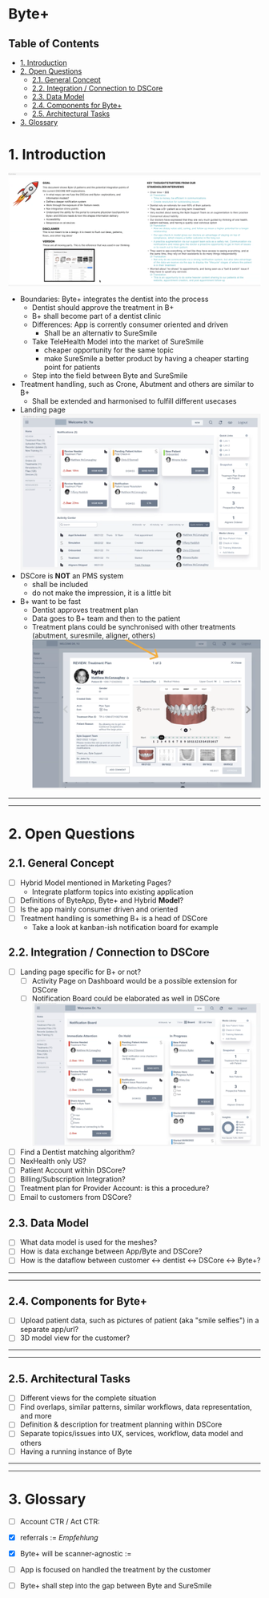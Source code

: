 # Byte+ <!-- omit in toc -->
## Table of Contents <!-- omit in toc -->
- [1. Introduction](#1-introduction)
- [2. Open Questions](#2-open-questions)
  - [2.1. General Concept](#21-general-concept)
  - [2.2. Integration / Connection to DSCore](#22-integration--connection-to-dscore)
  - [2.3. Data Model](#23-data-model)
  - [2.4. Components for Byte+](#24-components-for-byte)
  - [2.5. Architectural Tasks](#25-architectural-tasks)
- [3. Glossary](#3-glossary)

# 1. Introduction
![Overview](img/byte+/overview.png)
- Boundaries: Byte+ integrates the dentist into the process
  - Dentist should approve the treatment in B+
  - B+ shall become part of a dentist clinic
  - Differences: App is corrently consumer oriented and driven
    - Shall be an alternativ to SureSmile
  - Take TeleHealth Model into the market of SureSmile
    - cheaper opportunity for the same topic
    - make SureSmile a better product by having a cheaper starting point for patients
  - Step into the field between Byte and SureSmile
- Treatment handling, such as Crone, Abutment and others are similar to B+
  - Shall be extended and harmonised to fulfill different usecases
- Landing page
  ![Byte](img/byte+/Byte-LandingPage.png)
- DSCore is **NOT** an PMS system
  - shall be included
  - do not make the impression, it is a little bit
- B+ want to be fast
  - Dentist approves treatment plan
  - Data goes to B+ team and then to the patient
  - Treatment plans could be synchronised with other treatments (abutment, suresmile, aligner, others)
  ![gallery](img/byte+/media-gallery.png)

---
---
# 2. Open Questions
## 2.1. General Concept
- [ ] Hybrid Model mentioned in Marketing Pages?
  - Integrate platform topics into existing application
- [ ] Definitions of ByteApp, Byte+ and Hybrid **Model**?
- [ ] Is the app mainly consumer driven and oriented
- [ ] Treatment handling is something B+ is a head of DSCore
  - Take a look at kanban-ish notification board for example
  

## 2.2. Integration / Connection to DSCore
- [ ] Landing page specific for B+ or not?
  - [ ] Activity Page on Dashboard would be a possible extension for DSCore
  - [ ] Notification Board could be elaborated as well in DSCore
  ![NotifBoard](img/byte+/Byte-NotificationBoard.png)
- [ ] Find a Dentist matching algorithm?
- [ ] NexHealth only US?
- [ ] Patient Account within DSCore?
- [ ] Billing/Subscription Integration?
- [ ] Treatment plan for Provider Account: is this a procedure?
- [ ] Email to customers from DSCore?

## 2.3. Data Model
- [ ] What data model is used for the meshes?
- [ ] How is data exchange between App/Byte and DSCore?
- [ ] How is the dataflow between customer &harr; dentist &harr; DSCore &harr; Byte+?

---
---
## 2.4. Components for Byte+
- [ ] Upload patient data, such as pictures of patient (aka "smile selfies") in a separate app/url?
- [ ] 3D model view for the customer?

---
---
## 2.5. Architectural Tasks
- [ ] Different views for the complete situation
- [ ] Find overlaps, similar patterns, similar workflows, data representation, and more
- [ ] Definition & description for treatment planning within DSCore
- [ ] Separate topics/issues into UX, services, workflow, data model and others
- [ ] Having a running instance of Byte

---
---
# 3. Glossary
- [ ] Account CTR / Act CTR: <!-- TODO -->
- [x] referrals := *Empfehlung*
- [x] Byte+ will be scanner-agnostic := <!-- TODO -->
- [ ] App is focused on handled the treatment by the customer
- [ ] Byte+ shall step into the gap between Byte and SureSmile
  